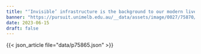 ```yaml
---
title: "‘Invisible’ infrastructure is the background to our modern lives"
banner: "https://pursuit.unimelb.edu.au/__data/assets/image/0027/75870/3f5f6e784ff2f839943c3f6067df234885b0d973.jpg"
date: 2023-06-15
draft: false
---
```


{{< json_article file="data/p75865.json" >}}